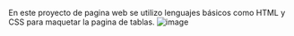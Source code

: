 En este proyecto de pagina web se utilizo lenguajes básicos como HTML y CSS para maquetar la pagina de tablas.
![image](https://github.com/JoanDaniel18/Proyecto-2_PaginaTablas/assets/71899829/17c91a81-6154-4187-a442-ba6f8dd83cb1)


